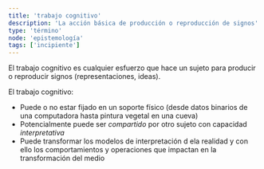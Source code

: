 ```yaml
---
title: 'trabajo cognitivo'
description: 'La acción básica de producción o reproducción de signos'
type: 'término'
node: 'epistemología'
tags: ['incipiente']
---
```


El trabajo cognitivo es cualquier esfuerzo que hace un sujeto para producir o reproducir signos (representaciones, ideas).

El trabajo cognitivo:

- Puede o no estar fijado en un soporte físico (desde datos binarios de una computadora hasta pintura vegetal en una cueva)
- Potencialmente puede ser *compartido* por otro sujeto con capacidad *interpretativa*
- Puede transformar los modelos de interpretación d ela realidad y con ello los comportamientos y operaciones que impactan en la transformación del medio